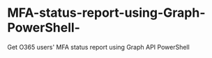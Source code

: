 # MFA-status-report-using-Graph-PowerShell-
Get O365 users' MFA status report using Graph API PowerShell 

